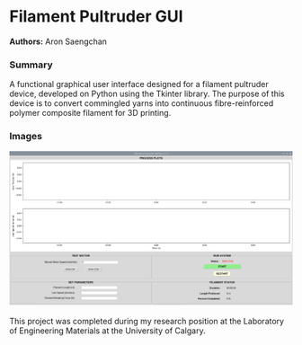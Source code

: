 # Filament Pultruder GUI

**Authors:** Aron Saengchan

### Summary
A functional graphical user interface designed for a filament pultruder device, developed on Python using the Tkinter library. The purpose of this device is to convert commingled yarns into continuous fibre-reinforced polymer composite filament for 3D printing.

### Images
<div align="center">
	<img src="./filament_pultruder_gui_screenshot.jpg">
</div>
<br>
This project was completed during my research position at the Laboratory of Engineering Materials at the University of Calgary.

